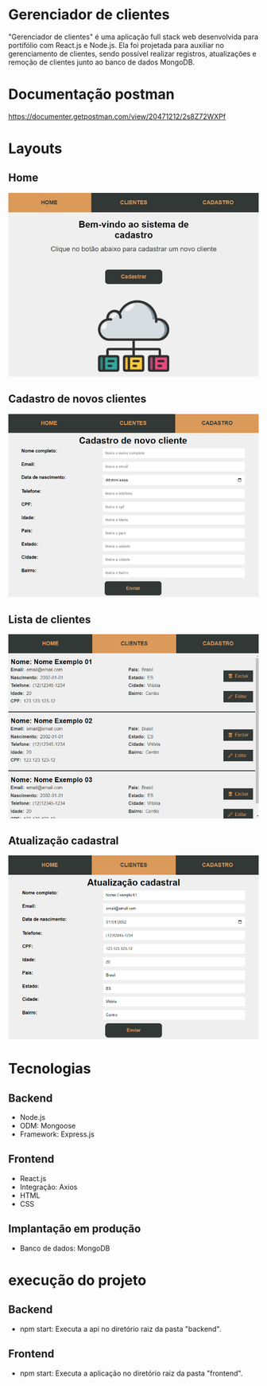 # Gerenciador de clientes
"Gerenciador de clientes" é uma aplicação full stack web desenvolvida para portifólio com React.js e Node.js. Ela foi projetada para auxiliar no gerenciamento de clientes, sendo possível realizar registros, atualizações e remoção de clientes junto ao banco de dados MongoDB.

# Documentação postman
https://documenter.getpostman.com/view/20471212/2s8Z72WXPf

# Layouts
## Home
![home](https://github.com/juniorbohry/Assets/blob/main/gerenciamento%20de%20clientes/home.jpg)

## Cadastro de novos clientes
![cadastro](https://github.com/juniorbohry/Assets/blob/main/gerenciamento%20de%20clientes/cadastro.png)

## Lista de clientes
![clientes](https://github.com/juniorbohry/Assets/blob/main/gerenciamento%20de%20clientes/clientes.png)

## Atualização cadastral
![atualização de cliente](https://github.com/juniorbohry/Assets/blob/main/gerenciamento%20de%20clientes/Atualiza%C3%A7%C3%A3o%20de%20cliente.png)

# Tecnologias
## Backend
- Node.js
- ODM: Mongoose
- Framework: Express.js

## Frontend
- React.js
- Integração: Axios
- HTML
- CSS

## Implantação em produção
- Banco de dados: MongoDB

# execução do projeto
## Backend
- npm start:
Executa a api no diretório raiz da pasta "backend".

## Frontend
- npm start:
Executa a aplicação no diretório raiz da pasta "frontend".

